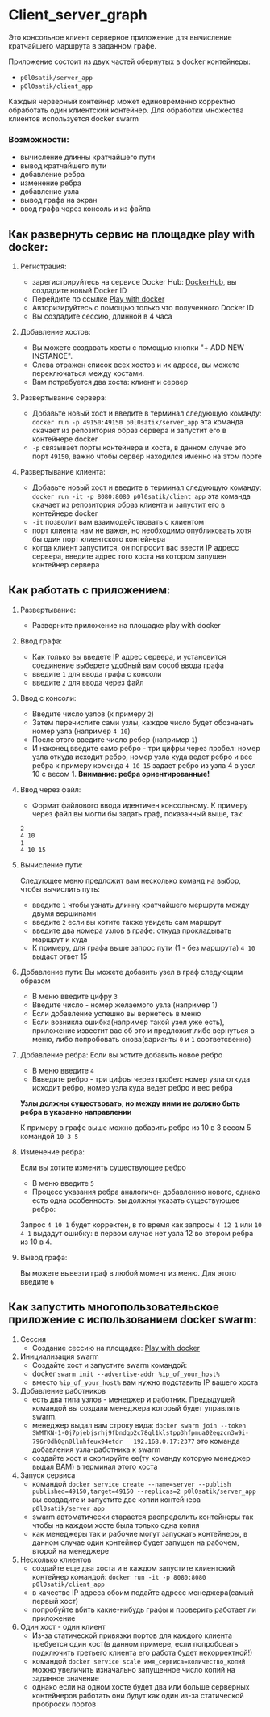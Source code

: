 # Client_server_graph

Это консольное клиент серверное приложение для вычисление кратчайшего маршрута в заданном графе.

Приложение состоит из двух частей обернутых в docker контейнеры:
- `p0l0satik/server_app`
- `p0l0satik/client_app`

Каждый черверный контейнер может единовременно корректно обработать один клиентский контейнер.
Для обработки множества клиентов используется docker swarm

### Возможности:
- вычисление длинны кратчайшего пути
- вывод кратчайшего пути
- добавление ребра
- изменение ребра
- добавление узла
- вывод графа на экран
- ввод графа через консоль и из файла

## Как развернуть сервис на площадке play with docker:
1. Регистрация:
    - зарегистрируйтесь на сервисе Docker Hub: [DockerHub](https://hub.docker.com), вы создадите новый Docker ID
    - Перейдите по ссылке [Play with docker](https://labs.play-with-docker.com)
    - Авторизируйтесь с помощью только что полученного Docker ID
    - Вы создадите сессию, длинной в 4 часa

2. Добавление хостов:
    - Вы можете создавать хосты с помощью кнопки "+ ADD NEW INSTANCE".
    - Слева отражен список всех хостов и их адреса, вы можете переключаться между хостами.
    - Вам потребуется два хоста: клиент и сервер

3. Развертывание сервера:  
    - Добавьте новый хост и введите в терминал следующую команду:  `docker run -p 49150:49150 p0l0satik/server_app`
    эта команда скачает из репозитория образ сервера и запустит его в контейнере docker
    - `-p` связывает порты контейнера и хоста, в данном случае это порт `49150`, важно чтобы сервер находился именно на этом порте

4. Развертывание клиента:
    - Добавьте новый хост и введите в терминал следующую команду: `docker run -it -p 8080:8080 p0l0satik/client_app` 
    эта команда скачает из репозитория образ клиента и запустит его в контейнере docker
    - `-it` позволит вам взаимодействовать с клиентом
    - порт клиента нам не важен, но необходимо опубликовать хотя бы один порт клиентского контейнера
    - когда клиент запустится, он попросит вас ввести IP адресс сервера, введите адрес того хоста на котором запущен 
    контейнер сервера
    
## Как работать с приложением:
1. Развертывание:
    - Разверните приложение на площадке play with docker 
2. Ввод графа:
    - Как только вы введете IP адрес сервера, и установится соединение выберете удобный вам сособ ввода графа
    - введите `1` для ввода графа с консоли 
    - введите `2` для ввода через файл
3. Ввод с консоли:
    - Введите число узлов (к примеру `2`)
    - Затем перечислите сами узлы, каждое число будет обозначать номер узла (например `4 10`)
    - После этого введите число ребер (например `1`)
    - И наконец введите само ребро - три цифры через пробел: номер узла откуда исходит ребро, номер узла куда ведет ребро и вес ребра
    к примеру коменда `4 10 15` задает ребро из узла 4 в узел 10 с весом 1.
    **Внимание: ребра ориентированные!**
4. Ввод через файл:
    - Формат файлового ввода идентичен консольному. К примеру через файл вы могли бы задать граф, показанный выше, так:
    ```
    2
    4 10
    1
    4 10 15
    ```
5. Вычисление пути:

    Следующее меню предложит вам несколько команд на выбор, чтобы вычислить путь:
    - введите `1` чтобы узнать длинну кратчайшего мершрута между двумя вершинами
    - введите `2` если вы хотите также увидеть сам маршрут
    - введите два номера узлов в графе: откуда прокладывать маршрут и куда
    - К примеру, для графа выше запрос пути (1 - без маршрута) `4 10` выдаст ответ  15
6. Добавление пути:
    Вы можете добавить узел в граф следующим образом
    - В меню введите цифру `3`
    - Введите число - номер желаемого узла (например 1)
    - Если добавление успешно вы вернетесь в меню
    - Если возникла ошибка(например такой узел уже есть), приложение известит вас об это и предложит либо вернуться в меню, либо попробовать снова(варианты `0` и `1` соответсвенно)
7. Добавление ребра:
    Если вы хотите добавить новое ребро
    - В меню введите `4`
    - Ввведите ребро - три цифры через пробел: номер узла откуда исходит ребро, номер узла куда ведет ребро и вес ребра
    
    **Узлы должны существовать, но между ними не должно быть ребра в указанно направлении**
    
    К примеру в графе выше можно добавить ребро из 10 в 3 весом 5 командой `10 3 5`
8. Изменение ребра:

    Если вы хотите изменить существующее ребро
    - В меню введите `5`
    - Процесс указания ребра аналогичен добавлению нового, однако есть одна особенность: вы должны указать существующее ребро:
    
    Запрос `4 10 1` будет корректен, в то время как запросы `4 12 1` или `10 4 1` выдадут ошибку: в первом случае нет узла 12 во втором ребра из 10 в 4.
9. Вывод графа:

    Вы можете вывезти граф в любой момент из меню. Для этого введите `6` 

## Как запустить многопользовательское приложение с использованием docker swarm:
1. Сессия
    - Создание сессию на площадке: [Play with docker](https://labs.play-with-docker.com)
2. Инициализация swarm
    - Создайте хост и запустите swarm командой:
    - docker `swarm init --advertise-addr %ip_of_your_host%`
    - вместо `%ip_of_your_host%` вам нужно подставить IP вашего хоста
3. Добавление работников
    - есть два типа узлов - менеджер и работник. Предыдущей командой вы создали менеджера который будет управлять swarm. 
    - менеджер выдал вам строку вида:
    `docker swarm join --token SWMTKN-1-0j7pjebjsrhj9fbndqp2c78ql1klstpp3hfpmua02egzcn3w9i-796r0dh0gn0llnhfeux94etdr   192.168.0.17:2377`
    это команда добавления узла-работника к swarm
    - создайте хост и скопируйте ее(ту команду которую менеджер выдал ВАМ) в терминал этого хоста
4. Запуск сервиса
    - командой `docker service create --name=server --publish published=49150,target=49150 --replicas=2 p0l0satik/server_app`
    вы создадите и запустите две копии контейнера `p0l0satik/server_app`
    - swarm автоматически старается распределить контейнеры так чтобы на каждом хосте была только одна копия
    - как менеджеры так и рабочие могут запускать контейнеры, в данном случае один контейнер будет запущен на рабочем, второй на менеджере
5. Несколько клиентов
    - создайте еще два хоста и в каждом запустите клиентский контейнер командой:
    `docker run -it -p 8080:8080 p0l0satik/client_app`
    - в качестве IP адреса обоим подайте адресс менеджера(самый первый хост)
    - попробуйте вбить какие-нибудь графы и проверить работает ли приложение
6. Один хост - один клиент
    - Из-за статической привязки портов для каждого клиента требуется один хост(в данном примере, если попробовать подключить третьего клиента его работа будет некорректной!)
    - командой `docker service scale имя_сервиса=количество_копий` можно увеличить изначально запущенное число копий на заданное значение
    - однако если на одном хосте будет два или больше серверных контейнеров работать они будут как один из-за статической проброски портов
    
 

